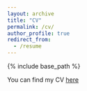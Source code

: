 ```yaml
---
layout: archive
title: "CV"
permalink: /cv/
author_profile: true
redirect_from:
  - /resume
---
```


{% include base_path %}

You can find my CV [here](https://RobertoGlz.github.io/files/gonzalezroberto_cv.pdf)
